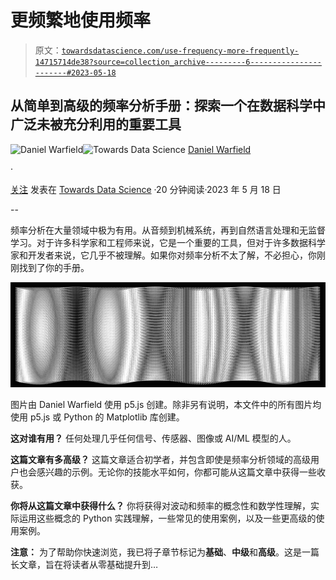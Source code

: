 # 更频繁地使用频率

> 原文：[`towardsdatascience.com/use-frequency-more-frequently-14715714de38?source=collection_archive---------6-----------------------#2023-05-18`](https://towardsdatascience.com/use-frequency-more-frequently-14715714de38?source=collection_archive---------6-----------------------#2023-05-18)

## 从简单到高级的频率分析手册：探索一个在数据科学中广泛未被充分利用的重要工具

[](https://medium.com/@danielwarfield1?source=post_page-----14715714de38--------------------------------)![Daniel Warfield](https://medium.com/@danielwarfield1?source=post_page-----14715714de38--------------------------------)[](https://towardsdatascience.com/?source=post_page-----14715714de38--------------------------------)![Towards Data Science](https://towardsdatascience.com/?source=post_page-----14715714de38--------------------------------) [Daniel Warfield](https://medium.com/@danielwarfield1?source=post_page-----14715714de38--------------------------------)

·

[关注](https://medium.com/m/signin?actionUrl=https%3A%2F%2Fmedium.com%2F_%2Fsubscribe%2Fuser%2Fbdc4072cbfdc&operation=register&redirect=https%3A%2F%2Ftowardsdatascience.com%2Fuse-frequency-more-frequently-14715714de38&user=Daniel+Warfield&userId=bdc4072cbfdc&source=post_page-bdc4072cbfdc----14715714de38---------------------post_header-----------) 发表在 [Towards Data Science](https://towardsdatascience.com/?source=post_page-----14715714de38--------------------------------) ·20 分钟阅读·2023 年 5 月 18 日[](https://medium.com/m/signin?actionUrl=https%3A%2F%2Fmedium.com%2F_%2Fvote%2Ftowards-data-science%2F14715714de38&operation=register&redirect=https%3A%2F%2Ftowardsdatascience.com%2Fuse-frequency-more-frequently-14715714de38&user=Daniel+Warfield&userId=bdc4072cbfdc&source=-----14715714de38---------------------clap_footer-----------)

--

[](https://medium.com/m/signin?actionUrl=https%3A%2F%2Fmedium.com%2F_%2Fbookmark%2Fp%2F14715714de38&operation=register&redirect=https%3A%2F%2Ftowardsdatascience.com%2Fuse-frequency-more-frequently-14715714de38&source=-----14715714de38---------------------bookmark_footer-----------)

频率分析在大量领域中极为有用。从音频到机械系统，再到自然语言处理和无监督学习。对于许多科学家和工程师来说，它是一个重要的工具，但对于许多数据科学家和开发者来说，它几乎不被理解。如果你对频率分析不太了解，不必担心，你刚刚找到了你的手册。

![](img/5ed73a6c744b310272e6a50573d693d9.png)

图片由 Daniel Warfield 使用 p5.js 创建。除非另有说明，本文件中的所有图片均使用 p5.js 或 Python 的 Matplotlib 库创建。

**这对谁有用？** 任何处理几乎任何信号、传感器、图像或 AI/ML 模型的人。

**这篇文章有多高级？** 这篇文章适合初学者，并包含即使是频率分析领域的高级用户也会感兴趣的示例。无论你的技能水平如何，你都可能从这篇文章中获得一些收获。

**你将从这篇文章中获得什么？** 你将获得对波动和频率的概念性和数学性理解，实际运用这些概念的 Python 实践理解，一些常见的使用案例，以及一些更高级的使用案例。

**注意：** 为了帮助你快速浏览，我已将子章节标记为**基础**、**中级**和**高级**。这是一篇长文章，旨在将读者从零基础提升到…
